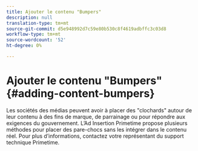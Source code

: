 ```yaml
---
title: Ajouter le contenu "Bumpers"
description: null
translation-type: tm+mt
source-git-commit: d5e948992d7c59e80b530c8f4619adbffc3c03d8
workflow-type: tm+mt
source-wordcount: '52'
ht-degree: 0%

---
```



# Ajouter le contenu &quot;Bumpers&quot; {#adding-content-bumpers}

Les sociétés des médias peuvent avoir à placer des &quot;clochards&quot; autour de leur contenu à des fins de marque, de parrainage ou pour répondre aux exigences du gouvernement. L’Ad Insertion Primetime propose plusieurs méthodes pour placer des pare-chocs sans les intégrer dans le contenu réel. Pour plus d’informations, contactez votre représentant du support technique Primetime.
